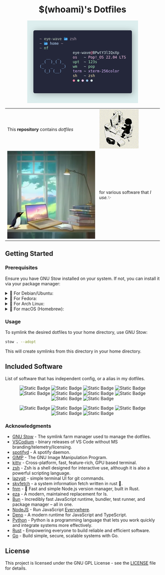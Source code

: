 <div align="center">

# $(whoami)'s Dotfiles

![skyfetch screenshot](./assets/screenshot.webp)

<table width="100%" cellspacing="0" cellpadding="0" border="0">
  <tr>
    <td></td>
    <td rowspan="3"><img src="./assets/cat.gif" alt="Funny cat"></td>
  </tr>
  <tr>
    <td>This <b>repository</b> contains <i>dotfiles</i></td>
  </tr>
  <tr>
    <td></td>
  </tr>
  
  <tr>
    <td rowspan="3"><img src="./assets/image.webp" alt="generated with playground.ai"></td>
    <td></td>
  </tr>
  <tr>
    <td>for various software that <i>I use.</i>✨</td>
  </tr>
  <tr>
    <td></td>
  </tr>
</table>

</div>

## Getting Started

### Prerequisites

Ensure you have GNU Stow installed on your system. If not, you can install it via your package manager:

<!-- Debian Ubuntu -->
<details>
  <summary>
    🧡 For Debian/Ubuntu:
  </summary>

```bash
sudo apt-get install stow
```
</details>

<!-- Fedora -->
<details>
  <summary>
    💜 For Fedora:
  </summary>

```bash
sudo dnf install stow
```
</details>

<!-- Arch -->
<details>
  <summary>
    💙 For Arch Linux:
  </summary>

```bash
sudo pacman -S stow
```
</details>

<!-- Mac -->
<details>
  <summary>
    🍍 For macOS (Homebrew):
  </summary>

```bash
brew install stow
```
</details>

### Usage

To symlink the desired dotfiles to your home directory, use GNU Stow:

```bash
stow . --adopt
```

This will create symlinks from this directory in your home directory.


## Included Software

List of software that has independent config, or a alias in my dotfiles.

<div align="center">

![Static Badge](https://img.shields.io/badge/Gnu_Stow-A42E2B?style=for-the-badge&logo=gnu&logoColor=fff)
![Static Badge](https://img.shields.io/badge/VSCodium-2F80ED?style=for-the-badge&logo=vscodium&logoColor=fff)
![Static Badge](https://img.shields.io/badge/spotifyd-1DB954?style=for-the-badge&logo=spotify&logoColor=fff)
![Static Badge](https://img.shields.io/badge/gimp-5C5543?style=for-the-badge&logo=gimp&logoColor=fff)
![Static Badge](https://img.shields.io/badge/kitty-CE48A1?style=for-the-badge&logo=windowsterminal&logoColor=fff)
![Static Badge](https://img.shields.io/badge/zsh-F15A24?style=for-the-badge&logo=zsh&logoColor=fff)
![Static Badge](https://img.shields.io/badge/lazygit-F05032?style=for-the-badge&logo=git&logoColor=fff)
![Static Badge](https://img.shields.io/badge/skyfetch-000?style=for-the-badge&logo=rust&logoColor=fff)
![Static Badge](https://img.shields.io/badge/fnm-000?style=for-the-badge&logo=rust&logoColor=fff)
![Static Badge](https://img.shields.io/badge/eza-000?style=for-the-badge&logo=rust&logoColor=fff)

![Static Badge](https://img.shields.io/badge/bun-000?style=for-the-badge&logo=bun&logoColor=fff)
![Static Badge](https://img.shields.io/badge/node.js-339933?style=for-the-badge&logo=nodedotjs&logoColor=fff)
![Static Badge](https://img.shields.io/badge/deno-000?style=for-the-badge&logo=deno&logoColor=fff)
![Static Badge](https://img.shields.io/badge/python-3776AB?style=for-the-badge&logo=python&logoColor=fff)
![Static Badge](https://img.shields.io/badge/rust-000?style=for-the-badge&logo=rust&logoColor=fff)
![Static Badge](https://img.shields.io/badge/go-00ADD8?style=for-the-badge&logo=go&logoColor=fff)
</div>

### Acknowledgments

- [GNU Stow](https://www.gnu.org/software/stow) - The symlink farm manager used to manage the dotfiles.
- [VSCodium](https://github.com/VSCodium/vscodium) - binary releases of VS Code without MS branding/telemetry/licensing.
- [spotifyd](https://github.com/Spotifyd/spotifyd) - A spotify daemon.
- [GIMP](https://gitlab.gnome.org/GNOME/gimp) - The GNU Image Manipulation Program.
- [kitty](https://github.com/kovidgoyal/kitty) - Cross-platform, fast, feature-rich, GPU based terminal.
- [zsh](https://zsh.sourceforge.io) - Zsh is a shell designed for interactive use, although it is also a powerful scripting language.
- [lazygit](https://github.com/jesseduffield/lazygit) - simple terminal UI for git commands.
- [skyfetch](https://github.com/justleoo/skyfetch) - a system information fetch written in rust 🦀.
- [fnm](https://github.com/Schniz/fnm) - 🚀 Fast and simple Node.js version manager, built in Rust.
- [eza](https://github.com/eza-community/eza) - A modern, maintained replacement for ls.
- [Bun](https://github.com/oven-sh/bun) - Incredibly fast JavaScript runtime, bundler, test runner, and package manager – all in one.
- [NodeJS](https://github.com/nodejs) - Run JavaScript [Everywhere](https://nodejs.org/en/download).
- [Deno](https://github.com/denoland/deno) - A modern runtime for JavaScript and TypeScript.
- [Python](https://www.python.org) - Python is a programming language that lets you work quickly and integrate systems more effectively.
- [Rust](https://github.com/rust-lang/rust) - Empowering everyone to build reliable and efficient software.
- [Go](https://go.dev) - Build simple, secure, scalable systems with Go.

## License

This project is licensed under the GNU GPL License - see the [LICENSE](LICENSE) file for details.
